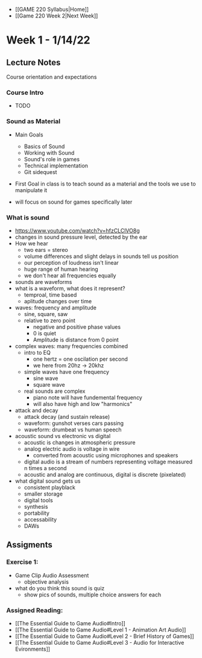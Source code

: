 - [[GAME 220 Syllabus|Home]]
- [[Game 220 Week 2|Next Week]]

# Week 1 - 1/14/22

## Lecture Notes
Course orientation and expectations

### Course Intro
- TODO

### Sound as Material
- Main Goals
	- Basics of Sound
	- Working with Sound
	- Sound's role in games
	- Technical implementation
	- Git sidequest

- First Goal in class is to teach sound as a material and the tools we use to manipulate it
- will focus on sound for games specifically later

### What is sound
- https://www.youtube.com/watch?v=hfzCLClVO8g
- changes in sound pressure level, detected by the ear
- How we hear	
	- two ears = stereo
	- volume differences and slight delays in sounds tell us position
	- our perception of loudness isn't linear
	- huge range of human hearing
	- we don't hear all frequencies equally
- sounds are waveforms
- what is a waveform, what does it represent?
	- temproal, time based
	- aplitude changes over time
- waves: frequency and amplitude
	- sine, square, saw
	- relative to zero point
		- negative and positive phase values
		- 0 is quiet
		- Amplitude is distance from 0 point
- complex waves: many frequencies combined
	- intro to EQ
		- one hertz = one oscilation per second
		- we here from 20hz -> 20khz
	- simple waves have one frequency
		- sine wave
		- square wave
	- real sounds are complex
		- piano note will have fundemental frequency	
		- will also have high and low "harmonics"
- attack and decay
	- attack decay (and sustain release)
	- waveform: gunshot verses cars passing
	- waveform: drumbeat vs human speech
- acoustic sound vs electronic vs digital
	- acoustic is changes in atmospheric pressure
	- analog electric audio is voltage in wire
		- converted from acoustic using microphones and speakers
	- digital audio is a stream of numbers representing voltage measured n times a second
	- acoustic and analog are continuous, digital is discrete (pixelated)
- what digital sound gets us
	- consistent playblack
	- smaller storage
	- digital tools
	- synthesis
	- portability
	- accessability
	- DAWs
	
## Assigments
### Exercise 1: 
- Game Clip Audio Assessment
	- objective analysis
- what do you think this sound is quiz
	- show pics of sounds, multiple choice answers for each
### Assigned Reading: 
- [[The Essential Guide to Game Audio#Intro]]
- [[The Essential Guide to Game Audio#Level 1 - Animation Art Audio]]
- [[The Essential Guide to Game Audio#Level 2 - Brief History of Games]]
- [[The Essential Guide to Game Audio#Level 3 - Audio for Interactive Evironments]]